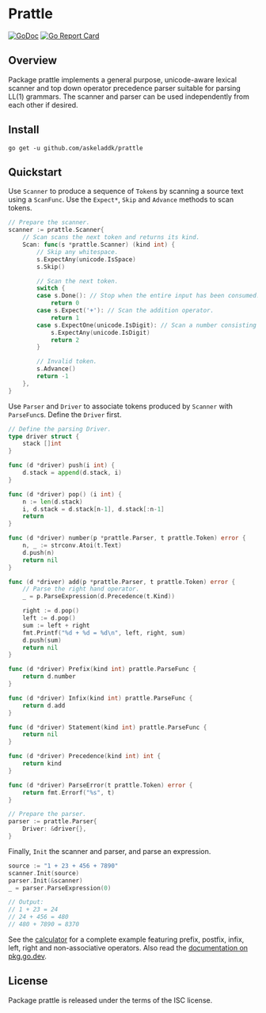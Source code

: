 # Prattle

[![GoDoc](https://godoc.org/github.com/askeladdk/prattle?status.png)](https://godoc.org/github.com/askeladdk/prattle)
[![Go Report Card](https://goreportcard.com/badge/github.com/askeladdk/prattle)](https://goreportcard.com/report/github.com/askeladdk/prattle)

## Overview

Package prattle implements a general purpose, unicode-aware lexical scanner and top down operator precedence parser suitable for parsing LL(1) grammars. The scanner and parser can be used independently from each other if desired.

## Install

```
go get -u github.com/askeladdk/prattle
```

## Quickstart

Use `Scanner` to produce a sequence of `Token`s by scanning a source text using a `ScanFunc`. Use the `Expect*`, `Skip` and `Advance` methods to scan tokens.

```go
// Prepare the scanner.
scanner := prattle.Scanner{
	// Scan scans the next token and returns its kind.
    Scan: func(s *prattle.Scanner) (kind int) {
        // Skip any whitespace.
        s.ExpectAny(unicode.IsSpace)
		s.Skip()

		// Scan the next token.
		switch {
        case s.Done(): // Stop when the entire input has been consumed.
            return 0
        case s.Expect('+'): // Scan the addition operator.
            return 1
        case s.ExpectOne(unicode.IsDigit): // Scan a number consisting of one or more digits.
            s.ExpectAny(unicode.IsDigit)
            return 2
        }

		// Invalid token.
		s.Advance()
		return -1
    },
}
```

Use `Parser` and `Driver` to associate tokens produced by `Scanner` with `ParseFunc`s. Define the `Driver` first.

```go
// Define the parsing Driver.
type driver struct {
	stack []int
}

func (d *driver) push(i int) {
	d.stack = append(d.stack, i)
}

func (d *driver) pop() (i int) {
	n := len(d.stack)
	i, d.stack = d.stack[n-1], d.stack[:n-1]
	return
}

func (d *driver) number(p *prattle.Parser, t prattle.Token) error {
	n, _ := strconv.Atoi(t.Text)
	d.push(n)
	return nil
}

func (d *driver) add(p *prattle.Parser, t prattle.Token) error {
	// Parse the right hand operator.
	_ = p.ParseExpression(d.Precedence(t.Kind))

	right := d.pop()
	left := d.pop()
	sum := left + right
	fmt.Printf("%d + %d = %d\n", left, right, sum)
	d.push(sum)
	return nil
}

func (d *driver) Prefix(kind int) prattle.ParseFunc {
	return d.number
}

func (d *driver) Infix(kind int) prattle.ParseFunc {
	return d.add
}

func (d *driver) Statement(kind int) prattle.ParseFunc {
	return nil
}

func (d *driver) Precedence(kind int) int {
	return kind
}

func (d *driver) ParseError(t prattle.Token) error {
	return fmt.Errorf("%s", t)
}

// Prepare the parser.
parser := prattle.Parser{
    Driver: &driver{},
}
```

Finally, `Init` the scanner and parser, and parse an expression.

```go
source := "1 + 23 + 456 + 7890"
scanner.Init(source)
parser.Init(&scanner)
_ = parser.ParseExpression(0)

// Output:
// 1 + 23 = 24
// 24 + 456 = 480
// 480 + 7890 = 8370
```

See the [calculator](_examples/calculator/main.go) for a complete example featuring prefix, postfix, infix, left, right and non-associative operators. Also read the [documentation on pkg.go.dev](https://pkg.go.dev/github.com/askeladdk/prattle).

## License

Package prattle is released under the terms of the ISC license.
